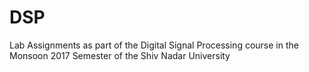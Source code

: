 # DSP
 Lab Assignments as part of the Digital Signal Processing course in the Monsoon 2017 Semester of the Shiv Nadar University
